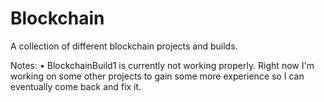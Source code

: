 # Blockchain
A collection of different blockchain projects and builds.

Notes:
• BlockchainBuild1 is currently not working properly.  Right now I'm working on some other projects to gain some more experience so I can eventually come back and fix it.
